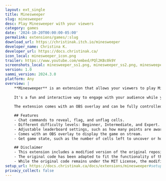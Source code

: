 ```yaml
---
layout: ext_single
title: Minesweeper
slug: minesweeper
desc: Play Minesweeper with your viewers
category: games
date: '2024-10-20T00:00:00-05:00'
permalink: extensions/games/:slug
download_url: https://christinak.itch.io/minesweeper
developer_name: Christina K.
developer_url: https://docs.christinak.ca/
icon_local: minesweeper_icon.png
trailer: https://www.youtube.com/embed/PQl2KBc0k9Y
screenshots_local: minesweeper_ss1.png, minesweeper_ss2.png, minesweeper_ss.png
version: 1.0
sammi_version: 2024.3.0
platform: Any
overview: |
    **Minesweeper** is an extension that allows your viewers to play Minesweeper on your stream.   
    
    It's a fun and interactive way to engage with your audience while you're live.  
    
    The extension comes with an OBS overlay and can be fully controlled via SAMMI through chat commands.

    ## Features
    - Chat commands to reveal, flag, and unflag cells.
    - Different difficulty levels: Beginner, Intermediate, and Expert.
    - Adjustable leaderboard settings, such as how many points are awarded for uncovering a cell.
    - Comes with an OBS overlay to display the game on stream.
    - Get game state, such as the number of cells left to uncover or how much time has passed.

    ## Disclaimer
    - This extension includes a modified version of the original repository, [Minesweeper by OleksandrYehorov](https://github.com/OleksandrYehorov/minesweeper).
    - The original code has been adapted to fit the functionality of this extension. The original project is licensed under the [MIT License](https://github.com/OleksandrYehorov/minesweeper/blob/main/LICENSE).
    - While the original code remains under the MIT License, the modifications made to this repository are part of a proprietary extension and are not distributed for free.
setup_url: https://docs.christinak.ca/docs/extensions/minesweeper#setup
privacy_collect: false
---
```

